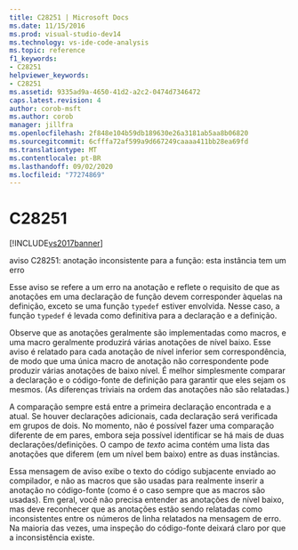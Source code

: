```yaml
---
title: C28251 | Microsoft Docs
ms.date: 11/15/2016
ms.prod: visual-studio-dev14
ms.technology: vs-ide-code-analysis
ms.topic: reference
f1_keywords:
- C28251
helpviewer_keywords:
- C28251
ms.assetid: 9335ad9a-4650-41d2-a2c2-0474d7346472
caps.latest.revision: 4
author: corob-msft
ms.author: corob
manager: jillfra
ms.openlocfilehash: 2f848e104b59db189630e26a3181ab5aa8b06820
ms.sourcegitcommit: 6cfffa72af599a9d667249caaaa411bb28ea69fd
ms.translationtype: MT
ms.contentlocale: pt-BR
ms.lasthandoff: 09/02/2020
ms.locfileid: "77274869"
---
```

# <a name="c28251"></a>C28251
[!INCLUDE[vs2017banner](../includes/vs2017banner.md)]

aviso C28251: anotação inconsistente para a função: esta instância tem um erro  
  
 Esse aviso se refere a um erro na anotação e reflete o requisito de que as anotações em uma declaração de função devem corresponder àquelas na definição, exceto se uma função `typedef` estiver envolvida. Nesse caso, a função `typedef` é levada como definitiva para a declaração e a definição.  
  
 Observe que as anotações geralmente são implementadas como macros, e uma macro geralmente produzirá várias anotações de nível baixo. Esse aviso é relatado para cada anotação de nível inferior sem correspondência, de modo que uma única macro de anotação não correspondente pode produzir várias anotações de baixo nível. É melhor simplesmente comparar a declaração e o código-fonte de definição para garantir que eles sejam os mesmos. (As diferenças triviais na ordem das anotações não são relatadas.)  
  
 A comparação sempre está entre a primeira declaração encontrada e a atual. Se houver declarações adicionais, cada declaração será verificada em grupos de dois. No momento, não é possível fazer uma comparação diferente de em pares, embora seja possível identificar se há mais de duas declarações/definições.  O campo de *texto* acima contém uma lista das anotações que diferem (em um nível bem baixo) entre as duas instâncias.  
  
 Essa mensagem de aviso exibe o texto do código subjacente enviado ao compilador, e não as macros que são usadas para realmente inserir a anotação no código-fonte (como é o caso sempre que as macros são usadas). Em geral, você não precisa entender as anotações de nível baixo, mas deve reconhecer que as anotações estão sendo relatadas como inconsistentes entre os números de linha relatados na mensagem de erro. Na maioria das vezes, uma inspeção do código-fonte deixará claro por que a inconsistência existe.

